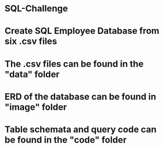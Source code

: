 # SQL-Challenge
# Create SQL Employee Database from six .csv files
# The .csv files can be found in the "data" folder
# ERD of the database can be found in "image" folder
# Table schemata and query code can be found in the "code" folder